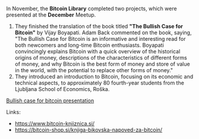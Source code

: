 In November, the **Bitcoin Library** completed two projects, which were presented at the **December** Meetup.
1. They finished the translation of the book titled **"The Bullish Case for Bitcoin"** by Vijay Boyapati. Adam Back commented on the book, saying, "The Bullish Case for Bitcoin is an informative and interesting read for both newcomers and long-time Bitcoin enthusiasts. Boyapati convincingly explains Bitcoin with a quick overview of the historical origins of money, descriptions of the characteristics of different forms of money, and why Bitcoin is the best form of money and store of value in the world, with the potential to replace other forms of money."
2. They introduced an introduction to Bitcoin, focusing on its economic and technical aspects, to approximately 80 fourth-year students from the Ljubljana School of Economics, Roška.

[Bullish case for bitcoin presentation](https://github.com/bitcoin-ljubljana/meetup/raw/main/presentations/Bikovska-napoved-za-bitcoin.pptx)

Links:
- https://www.bitcoin-knjiznica.si/
- https://bitcoin-shop.si/knjiga-bikovska-napoved-za-bitcoin/
